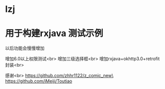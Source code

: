 # lzj
用于构建rxjava 测试示例
==
以后功能会慢慢增加

增加6.0以上权限测试\<br>
增加三级选择框\<br>
增加rxjava+okhttp3.0+retrofit 封装\<br>



感谢\<br>
https://github.com/zhhr1122/z_comic_new\<br>
https://github.com/iMeiji/Toutiao